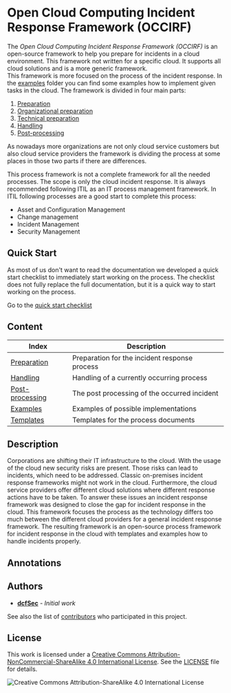 # Open Cloud Computing Incident Response Framework (OCCIRF)
The *Open Cloud Computing Incident Response Framework (OCCIRF)* is an open-source framework to help you prepare for
incidents in a cloud environment. This framework not written for a specific cloud. It supports all cloud solutions and
is a more generic framework.  
This framework is more focused on the process of the incident response. In the [examples](examples) folder you can find
some examples how to implement given tasks in the cloud. The framework is divided in four main parts:

1. [Preparation](preparation)
1. [Organizational preparation](preparation/organisational.md)
2. [Technical preparation](preparation/technical.md)
2. [Handling](handling)
3. [Post-processing](post)

As nowadays more organizations are not only cloud service customers but also cloud service providers the framework is
dividing the process at some places in those two parts if there are differences.

This process framework is not a complete framework for all the needed processes. The scope is only the cloud incident
response. It is always recommended following ITIL as an IT process management framework. In ITIL following processes are
a good start to complete this process:
- Asset and Configuration Management
- Change management
- Incident Management
- Security Management

## Quick Start
As most of us don't want to read the documentation we developed a quick start checklist to immediately start working on
the process. The checklist does not fully replace the full documentation, but it is a quick way to start working on the
process.

Go to the [quick start checklist](quickStart.md)

## Content

| Index | Description |
| -------------------------- | --------------------------------------------- |
| [Preparation](preparation) | Preparation for the incident response process |
| [Handling](handling) | Handling of a currently occurring process |
| [Post-processing](post) | The post processing of the occurred incident |
| [Examples](examples) | Examples of possible implementations |
| [Templates](templates) | Templates for the process documents |

## Description
Corporations are shifting their IT infrastructure to the cloud.
With the usage of the cloud new security risks are present.
Those risks can lead to incidents, which need to be addressed.
Classic on-premises incident response frameworks might not work in the cloud.
Furthermore, the cloud service providers offer different cloud solutions where different response actions have to be taken.
To answer these issues an incident response framework was designed to close the gap for incident response in the cloud.
This framework focuses the process as the technology differs too much between the different cloud providers for a general incident response framework.
The resulting framework is an open-source process framework for incident response in the cloud with templates and examples how to handle incidents properly.

## Annotations

## Authors

* **[dcfSec](https://github.com/dcfSec)** - *Initial work*

See also the list of
[contributors](https://github.com/masteroflittle/OpenCloudComputingIncidentResponseFramework/contributors) who
participated in this project.

## License
This work is licensed under a [Creative Commons Attribution-NonCommercial-ShareAlike 4.0 International License](http://creativecommons.org/licenses/by-nc-sa/4.0/).
See the [LICENSE](LICENSE.md) file for details.

![Creative Commons Attribution-ShareAlike 4.0 International License](https://i.creativecommons.org/l/by-nc-sa/4.0/88x31.png)